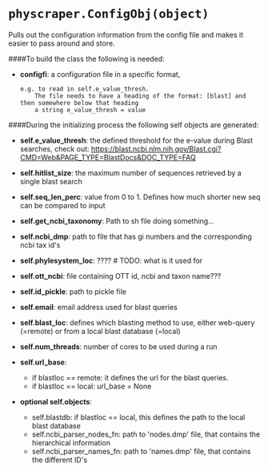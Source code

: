`physcraper.ConfigObj(object)`
=====================================================
Pulls out the configuration information from
    the config file and makes it easier to pass
    around and store.

####To build the class the following is needed:
  * **configfi**: a configuration file in a specific format,
   
        e.g. to read in self.e_value_thresh.
            The file needs to have a heading of the format: [blast] and then somewhere below that heading
            a string e_value_thresh = value

####During the initializing process the following self objects are generated:
  * **self.e_value_thresh**: the defined threshold for the e-value during Blast searches, check out:
                            https://blast.ncbi.nlm.nih.gov/Blast.cgi?CMD=Web&PAGE_TYPE=BlastDocs&DOC_TYPE=FAQ
  * **self.hitlist_size**: the maximum number of sequences retrieved by a single blast search
  * **self.seq_len_perc**: value from 0 to 1. Defines how much shorter new seq can be compared to input
  * **self.get_ncbi_taxonomy**: Path to sh file doing something...
  * **self.ncbi_dmp**: path to file that has gi numbers and the corresponding ncbi tax id's
  * **self.phylesystem_loc**: ????  # TODO: what is it used for
  * **self.ott_ncbi**: file containing OTT id, ncbi and taxon name???
  * **self.id_pickle**: path to pickle file
  * **self.email**: email address used for blast queries
  * **self.blast_loc**: defines which blasting method to use, either web-query (=remote) or from a local
                        blast database (=local)
  * **self.num_threads**: number of cores to be used during a run
  * **self.url_base**: 
  
    * if blastloc == remote: it defines the url for the blast queries.
    * if blastloc == local: url_base = None

  * **optional self.objects**:
      * self.blastdb: if blastloc == local, this defines the path to the local blast database
      * self.ncbi_parser_nodes_fn: path to 'nodes.dmp' file, that contains the hierarchical information
      * self.ncbi_parser_names_fn: path to 'names.dmp' file, that contains the different ID's
